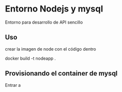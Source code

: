 # Entorno Nodejs y mysql

Entorno para desarrollo de API sencillo

## Uso 

crear la imagen de node con el código dentro

docker build -t nodeapp .

## Provisionando el container de mysql

Entrar a
